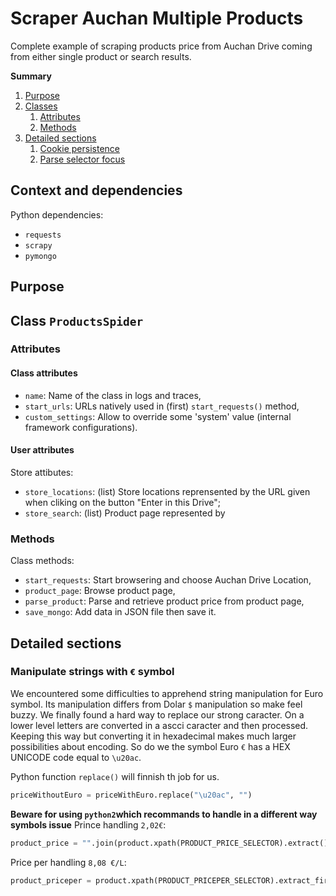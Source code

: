 # Scraper Auchan Multiple Products
Complete example of scraping products price from Auchan Drive coming from either single product or search results.

**Summary**
1. [Purpose](#purpose)
1. [Classes](#classes)
   1. [Attributes](#attributes)
   1. [Methods](#methods)
1. [Detailed sections](#)
   1. [Cookie persistence](#cookie-persistence)
   1. [Parse selector focus](#parse-selector-focus)

## Context and dependencies

Python dependencies:
* `requests`
* `scrapy`
* `pymongo`

## Purpose

## Class `ProductsSpider`

### Attributes

#### Class attributes
* `name`: Name of the class in logs and traces,
* `start_urls`: URLs natively used in (first) `start_requests()` method,
* `custom_settings`: Allow to override some 'system' value (internal framework configurations).

#### User attributes
Store attibutes:
* `store_locations`: (list) Store locations reprensented by the URL given when cliking on the button "Enter in this Drive";
* `store_search`: (list) Product page represented by 

### Methods

Class methods:
* `start_requests`: Start browsering and choose Auchan Drive Location,
* `product_page`: Browse product page,
* `parse_product`: Parse and retrieve product price from product page,
* `save_mongo`: Add data in JSON file then save it.


## Detailed sections

### Manipulate strings with `€` symbol

We encountered some difficulties to apprehend string manipulation for Euro symbol. Its manipulation differs from Dolar `$` manipulation so make feel buzzy.
We finally found a hard way to replace our strong caracter. On a lower level letters are converted in a ascci caracter and then processed. Keeping this way but converting it in hexadecimal makes much larger possibilities about encoding. So do we the symbol Euro `€` has a HEX UNICODE code equal to `\u20ac`.

Python function `replace()` will finnish th job for us.

```py
priceWithoutEuro = priceWithEuro.replace("\u20ac", "")
```

__Beware for using `python2`which recommands to handle in a different way symbols issue__
Prince handling `2,02€`:
```py
product_price = "".join(product.xpath(PRODUCT_PRICE_SELECTOR).extract()[:-1])
```

Price per handling `8,08 €/L`:
```py
product_priceper = product.xpath(PRODUCT_PRICEPER_SELECTOR).extract_first().split(" ")[0]
```
